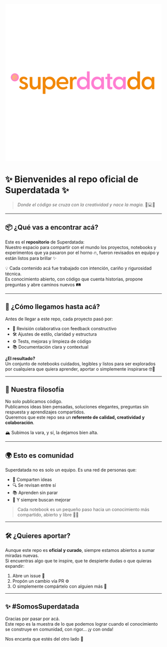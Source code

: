 ![Logo de SD](/Superdatada.png)

# ✨ Bienvenides al repo oficial de **Superdatada** ✨  

> _Donde el código se cruza con la creatividad y nace la magia._ 🧠💻🌈

---

## 📦 ¿Qué vas a encontrar acá?

Este es el **repositorio** de Superdatada:  
Nuestro espacio para compartir con el mundo los proyectos, notebooks y experimentos que ya pasaron por el horno 🔥, fueron revisados en equipo y están listos para brillar ✨

💡 Cada contenido acá fue trabajado con intención, cariño y rigurosidad técnica.  
Es conocimiento abierto, con código que cuenta historias, propone preguntas y abre caminos nuevos 🛤️

---

## 🧪 ¿Cómo llegamos hasta acá?

Antes de llegar a este repo, cada proyecto pasó por:

- 👀 Revisión colaborativa con feedback constructivo  
- 🛠️ Ajustes de estilo, claridad y estructura  
- ⚙️ Tests, mejoras y limpieza de código  
- 📚 Documentación clara y contextual  

**¿El resultado?**  
Un conjunto de notebooks cuidados, legibles y listos para ser explorados por cualquiera que quiera aprender, aportar o simplemente inspirarse 🤓💫

---

## 💎 Nuestra filosofía

No solo publicamos código.  
Publicamos ideas bien pensadas, soluciones elegantes, preguntas sin respuesta y aprendizajes compartidos.  
Queremos que este repo sea un **referente de calidad, creatividad y colaboración**.

🏔️ Subimos la vara, y sí, la dejamos bien alta.

---

## 🌍 Esto es comunidad

Superdatada no es solo un equipo. Es una red de personas que:

- 💬 Comparten ideas  
- 🔍 Se revisan entre sí  
- 📚 Aprenden sin parar  
- 🚀 Y siempre buscan mejorar  

> Cada notebook es un pequeño paso hacia un conocimiento más compartido, abierto y libre 🐛💾

---

## 🛠️ ¿Quieres aportar?

Aunque este repo es **oficial y curado**, siempre estamos abiertos a sumar miradas nuevas.  
Si encuentras algo que te inspire, que te despierte dudas o que quieras expandir:

1. Abre un issue 🧾  
2. Propón un cambio vía PR ⚙️  
3. O simplemente compártelo con alguien más 🙌  

---

## ✨ #SomosSuperdatada

Gracias por pasar por acá.  
Este repo es la muestra de lo que podemos lograr cuando el conocimiento se construye en comunidad, con rigor... ¡y con onda!

Nos encanta que estés del otro lado 💜
